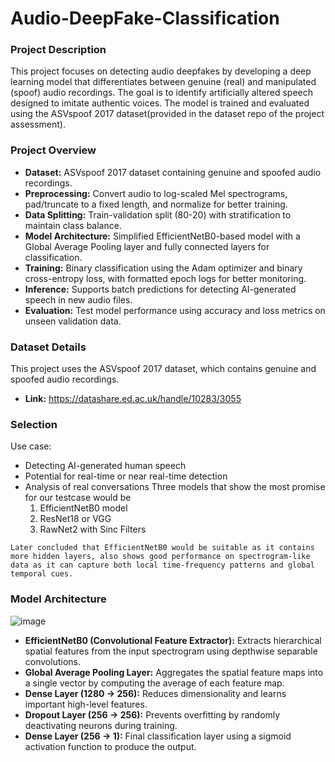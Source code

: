 # Audio-DeepFake-Classification

### Project Description
This project focuses on detecting audio deepfakes by developing a deep learning model that differentiates between genuine (real) and manipulated (spoof) audio recordings. The goal is to identify artificially altered speech designed to imitate authentic voices. The model is trained and evaluated using the ASVspoof 2017 dataset(provided in the dataset repo of the project assessment).

### Project Overview
- **Dataset:** ASVspoof 2017 dataset containing genuine and spoofed audio recordings.
- **Preprocessing:** Convert audio to log-scaled Mel spectrograms, pad/truncate to a fixed length, and normalize for better training.
- **Data Splitting:** Train-validation split (80-20) with stratification to maintain class balance.
- **Model Architecture:** Simplified EfficientNetB0-based model with a Global Average Pooling layer and fully connected layers for classification.
- **Training:** Binary classification using the Adam optimizer and binary cross-entropy loss, with formatted epoch logs for better monitoring.
- **Inference:** Supports batch predictions for detecting AI-generated speech in new audio files.
- **Evaluation:** Test model performance using accuracy and loss metrics on unseen validation data.

### Dataset Details
This project uses the ASVspoof 2017 dataset, which contains genuine and spoofed audio recordings.
- **Link:** https://datashare.ed.ac.uk/handle/10283/3055

### Selection
Use case:
- Detecting AI-generated human speech
- Potential for real-time or near real-time detection
- Analysis of real conversations
Three models that show the most promise for our testcase would be
  1. EfficientNetB0 model
  2. ResNet18 or VGG
  3. RawNet2 with Sinc Filters

`Later concluded that EfficientNetB0 would be suitable as it contains more hidden layers, also shows good performance on spectrogram-like data as it can capture both local time-frequency patterns and global temporal cues.`

### Model Architecture
![image](https://github.com/user-attachments/assets/a9da8c26-22aa-476c-afb6-2e1dbb5003d0)

- **EfficientNetB0 (Convolutional Feature Extractor):** Extracts hierarchical spatial features from the input spectrogram using depthwise separable convolutions.
- **Global Average Pooling Layer:** Aggregates the spatial feature maps into a single vector by computing the average of each feature map.
- **Dense Layer (1280 → 256):** Reduces dimensionality and learns important high-level features.
- **Dropout Layer (256 → 256):** Prevents overfitting by randomly deactivating neurons during training.
- **Dense Layer (256 → 1):** Final classification layer using a sigmoid activation function to produce the output.

